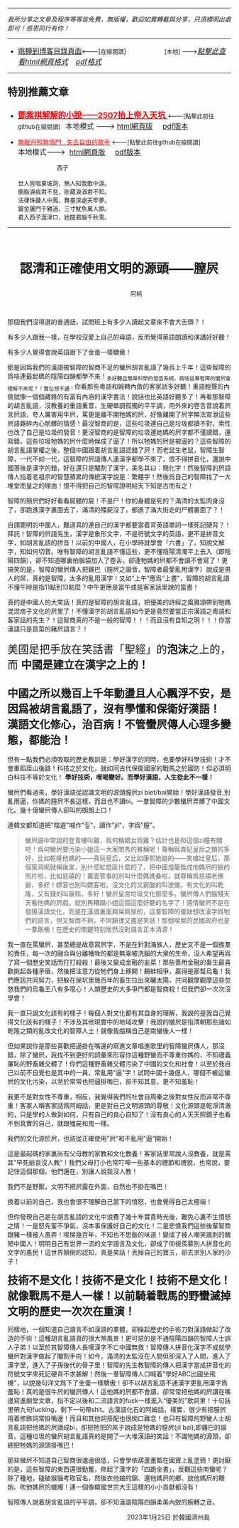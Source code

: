***
*我所分享之文章及程序等等皆免費，無版權，歡迎如實轉載與分享，只須標明出處即可！感恩同行有你！* 
****
- [<font size=3>跳轉到博客目錄頁面</font>](../../tableOfContent.md)<---[<font size=2>在線閱讀</font>]&nbsp;&nbsp; &nbsp; &nbsp; &nbsp; &nbsp; &nbsp; &nbsp; &nbsp; &nbsp;&nbsp; &nbsp;  <font size=2> [本地] ---></font><font size=3>[*_點擊此查看html網頁格式_*](../../tableOfContent.html)&nbsp; &nbsp; [*_pdf格式_*](../../tableOfContent.md.pdf)</font>
****

### <p style="font-size: 23px; font-weight:900;">特別推薦文章</p>

- [<font size=4 color=red>**鄧紫棋解解的小說——2507抬上帝入天坑** </font>](https://github.com/brianwchh/worldofheart/blob/main/md_and_html/鄧紫棋解解的小說——2507抬上帝入天坑.md)<font size=2><---[點擊此前往github在線閱讀]</font>&nbsp;&nbsp;  <font size=3>本地模式 --->&nbsp;[html網頁版](../../md_and_html/鄧紫棋解解的小說——2507抬上帝入天坑.html) &nbsp;&nbsp;&nbsp; [pdf版本](../../md_and_html/鄧紫棋解解的小說——2507抬上帝入天坑.md.pdf) </font>  

- [<font color=red>無眠月照無情門 . 失去自由的歌手</font>](https://github.com/brianwchh/worldofheart/blob/main/md_and_html/%E7%84%A1%E7%9C%A0%E6%9C%88%E7%85%A7%E7%84%A1%E6%83%85%E9%96%80.md)<font size=2> <---[點擊此前往github在線閱讀]</font> &nbsp;&nbsp;&nbsp;&nbsp;&nbsp;&nbsp;&nbsp;&nbsp;&nbsp;&nbsp;&nbsp;&nbsp;&nbsp;&nbsp;&nbsp; <font size=3>本地模式---> &nbsp;[html網頁版](../../md_and_html/無眠月照無情門.html) &nbsp;&nbsp;&nbsp; [pdf版本](../../md_and_html/無眠月照無情門.md.pdf) </font>

    <p><font size=2>&nbsp; &nbsp; &nbsp; &nbsp; &nbsp; &nbsp; &nbsp; &nbsp; &nbsp; &nbsp; &nbsp; &nbsp; 西子</br></br>世人皆唱東坡詞，無人知我歌中淚。</br>胭脂淚痕君不見，肚藏淚酒君不知。</br>法律珠鍊人中鳳，舞臺深處天牢夢。</br>鍍金屠門千豬過，三寸魷魚萬人舔。</br>君入西子渡津口，她閱君腦千秋雪。</font></p>
    

****



</br>

# <p align="center"> **認清和正確使用文明的源頭——膣屄**    </p>

<p align="center" style="font-size: small;">&nbsp;&nbsp;&nbsp;&nbsp;&nbsp;&nbsp;&nbsp;&nbsp;&nbsp;&nbsp;&nbsp;&nbsp;&nbsp;&nbsp;&nbsp;&nbsp;&nbsp;&nbsp;&nbsp;&nbsp; 阿柄</p>

</br>

那個我們沒得選的普通話，試問班上有多少人讀起文章來不會大舌頭？！   

有多少人跟我一樣，在學校沒愛上自己的母語，反而覺得英語朗讀和演講好好聽！   

有多少人覺得會說英語跟下了金蛋一樣驕傲！   

那是因爲我們的漢語被智障的智商不足的蠻屄胡言亂語了幾百上千年！這些智障的爲啥連最起碼的陰陽四韻都學不來！<sub>多好聽且簡單科學的發音系統，爲啥這羣智障的蠻屄會理解不來呢？！實在想不通！</sub>你看那些粵語和婉轉內斂的客家話多好聽！重語輕聲的內斂就像一個個藏鋒的有富有內涵的漢字書法！說話也比英語好聽多了！再看那智障的胡言亂語，沒教養的重語重音，生硬單調孤獨的平平調，用外來的卷舌音說着屄言屄語，夸人厲害用牛屄，罵更是離不開牠媽的屄，好像離開了屄字無法宣泄這些屄語雜碎內心骯髒的情感！最沒智商的是，這些垃圾連自己是垃圾都讀不對，索性也改了自己是垃圾的發音！更沒智商的是智障的垃圾連她媽的屄字都不僅讀錯，還寫錯，這些垃圾牠媽的屄什麼時候成了逼了！所以牠媽的屄是被逼的？這些智障的胡言亂語掌權之後，整個中國跟着胡言亂語認錯了屄！而老鼠生老鼠，智障生智障，一代不如一代，這智障的屄語傳人連漢字都學不來了，恨不得拼音化，還說中國落後是漢字的錯，好在還只是閹割了漢字，美名其曰：簡化字！然後智障的屄語傳人指着老祖宗的智慧積累的傳統漢字說是：繁體字！然後爲自己的智障找了一大堆堂而皇之的理由！恨不得把自己的智障證明給天下知是古而有之！

智障的簡屄們好好看看屍體的屍！不是尸！你的身體是死的？滿清的太監肉身沒了，卻跑進漢字裏面去了，滿清的殭屍沒了，都進了滿大街走的尸體裏面了？！

自詡聰明的中國人，難道真的連自己的漢字都要當着背英語單詞一樣死記硬背？！拜託！智障的屄語先生，漢字是象形文字，不是符號文字的英語，更不是拼音文字，如胡言亂語的拼音！以前的中國人，在小學時就學會「六書」了，知說文解字，知如何切音。唯有智障的胡言亂語不懂這些，更不懂陰陽清濁平上去入（即陰陽四韻），卻不知道哪裏拍腦袋加入了卷舌，卻連牠媽的屄都不會讀不會寫了！更搞笑的是，智障的蠻屄傳人把雞巴（膣屄之諧音，智障者最愛亂用漢字）說成是男人的屌，真的是智障，太多的亂用漢字！又如“上午”應爲“上晝”，智障的胡言亂語不懂午時是指11點到13點麼？中午更應是當午或是客家話里說的當晝！


<span > 真的是中國人的大笑話！真的是智障的胡言亂語，把優美的詩經之風雅頌帶到牠媽混混痞子文化的屄里了！不懂漢字的胡言亂語如今更是竟然要當正宗漢語之粵語和客家話的先生？！這智商真的不是一般的智障！！！而且沒有自知之明！！！你當漢語只是買菜的豬屄語言？！</br></br><font size=5>美國是把手放在笑話書「聖經」的**泡沫**之上的，而 **中國是建立在漢字之上的！</br></br>中國之所以幾百上千年動盪且人心飄浮不安，是因爲被胡言亂語了，沒有學懂和保衛好漢語！ 漢語文化修心，治百病！不管蠻屄傳人心理多變態，都能治！** </font></br></br>但有一點我們必須吸取的歷史教訓是：學好漢字的同時，也要學好科學技術！才不會重蹈厓山後路！科技之於文化，就如同古代保衛國家的戰馬之於國防！但必須明白科技不等於文化！ **學好技術，喫喝變好。而學好漢語，人生從此不一樣！**</br></span> 

蠻屄們看過來，學好漢語從認識文明的源頭膣屄zi biet/bai開始！學好漢語發音,別亂用逼，你媽的膣屄不長這樣，而且也不讀bi。一羣智障的少數蠻屄弄髒了中國文化。幾十億蠻屄傳人卻叫的朗朗上口！   

連韓文都知道把"陰道"喊作"질"，讀作"jil"，字爲"膣"。 

> 蠻屄語中常說的登青樓叫雞，爲何稱娼女爲雞？估計也是和這個zi膣有關吧！爲何蠻屄要污染小姐這一大家閨秀的雅稱呢！尊稱爲貴妃皇后之類的多好，比如乾隆他媽的——真玩皇后，又比如康熙她娘的——笑槍壯皇后，那個窯洞呢就稱後宮，別什麼紅燈區什麼的了，把中國燈籠換成他媽屄的臉的照片啦，比如慈禧的！裏面管事的別叫什麼媽媽桑啦，就尊稱爲慈禧老佛爺，多好！嫖客也別叫嫖客啦，沒文化的又窮酸的叫波儀，有文化的叫乾隆，又有錢的叫康熙，多好！蠻屄皇宮垃圾文化那麼多，蠻屄傳人們腦殘天天看他媽的屄戲，就別再糟蹋小姐這個這麼好聽的名字了！感情蠻屄不是在發揚漢語文化，而是在漢語裏面屙屎屙尿的，這羣智障的傻缺想改漢字爲牠們的語言，但又智商不夠，不同韻律又盡是笑話！那個喫屎的民國政府也是一羣飯桶！在歷史的關鍵時刻居然沒對語言正本清源！

我一直在罵蠻屄，甚至總是故意寫屄字，不是在針對滿族人，歷史又不是一個族羣的責任，每一次的融合與分離犧牲的都是無辜被洗腦的大衆的生命，沒人希望再爲了寫一個歷史笑話而打打殺殺！最後又變成金融的韭菜！那些善用金融的畜生最喜歡挑起各種矛盾，然後把注意力從牠們身上移開！鷸蚌相爭，贏得是那幫烏龜！我們應該共同努力，把躲在屎坑里幾百年的畜生拉出來曬太陽，共同觀摩觀摩這些忽悠我們的烏龜王八有多噁心！人類歷史的大多爭鬥都是智商稅！但我們卻一次次沒學會！ 

我一直只說文化該有的樣子！每個人對文化都有其自身的理解，我說的是我自己覺得文化該有的樣子！不涉及其他現實中的地域攻擊！我說的蠻屄是指清朝那些諸如乾隆之類的亂改文化的智障人士！就像我戲稱自己是南蠻後人一樣！

但如果說你是那些喜歡把逼掛在嘴邊的寫進文章唱進歌里的智障蠻屄傳人，那沒錯，除了蠻屄，我找不到更好的詞彙來形容你這種野蠻而不尊重你媽的、不知禮義廉恥的野畜雜交體了！你們這種野畜雜交體污染了中國的文化和社會！以至於我自己以前不自覺也是其中的一員，常亂用"逼"字！試問中國十幾億人，哪個不被這蠻屄的文化污染，以至於常常也把逼掛嘴巴，卻不知其意，更不知羞恥！

我更不是對女性不尊重，相反，我覺得我們的社會自周秦之後對女性反而非常不尊重！客家人稱客家話爲阿姆話，更是對自己文明源頭的尊敬！文化源頭是乾淨清澈的，只是學的人做到如何，只有自己的良心自知了！沒有良心的人天天照鏡子也看不到真實的自己，就跟殭屍和鬼一樣。 

我們的文化源於屄，也該從正確使用”屄“和不亂用”逼“開始！

這是最起碼的家裏尚有父母教的家教和文化教養！客家話里常說人沒教養，就是罵其”早死爺哀沒人教“！我們父母打小也常叮嚀一些基本的禮節和禮貌，也常說，要記住這個那個，他們還在，別讓人說我沒人教！

我們不是野獸，文明不把屄露在外面，自然也不掛在嘴巴！

換着以前的自己，我也會很不理解自己當下的憤怒，也會覺得自己太極端！  

但你發現自己是在胡言亂語的文化中浪費了幾十年寶貴時光後，難免心裏不生憤怒之情！一是怒先輩不爭氣，沒本事保護好自己的文化！二是悲憤我們這些後輩智商跟豬一樣被人愚弄！喫屎幾百年，不知也不思飯的味道！變成了被人嘲笑諷刺的醜陋中國人！明明自己有世界一流的文字語言及文化，卻成了仰視羨慕別人拼音化的文字的愚民！這世界顛倒的認知，真是笑話！丟掉自己的寶玉，卻去求別人家的沙子！

<font size=5>**技術不是文化！技術不是文化！技術不是文化！就像戰馬不是人一樣！以前騎着戰馬的野蠻滅掉文明的歷史一次次在重演！** </font>

同樣地，一個知道自己語言不如漢語的羣體，卻操起歷史的手術刀對漢語做起了改造的手術！這種胡言亂語真的很大煞風景！更可惡的是不通陰陽四韻的智障人士誤人子弟！以至於其智障傳人長嘆漢字不亡中國無救！智障傳人拼音化漢字不成就學蠻屄對漢字做起了閹割手術！如今，滿清的太監沒在人間但卻深入了人間，進入了漢字里，進入了子孫後代的骨子里！智障的先生教智障的傳人把漢字當成拼音化的符號文字來死記硬背不求甚解！然後一羣智障傳人口喊着"學好ABC出國坐飛機"，以說幾句洋文爲下了金蛋一樣驕傲！卻不以胡言亂語不通漢字更亂用漢字爲羞恥！真的是很牛屄的蠻屄傳人！這他媽的屄都不會讀，卻常常把他媽的屄講在嘴邊寫進廟堂文章，指不定以後和二流語言的fuck一樣進入“優美的”歌詞里！十句話里帶九句fucking，剩下一句帶shit。古漢語化石的阿姆話，樸實，很少有把膣屄用着修飾詞常掛嘴邊！而且和其他詞搭配也很拗口難念！也只有智障的野蠻人士胡言亂語把他媽的屄讀成bi，卻把牠把的屌子說成是牠媽的膣屄(jil bai),即雞巴的諧音。這種垃圾的蠻屄胡言亂語真的是開了一大堆漢語的笑話！不識牠媽的源頭，卻總把牠媽的源頭掛嘴巴！

那些蠻屄不知道自己智商很邋遢很低，只會學依葫蘆畫瓢在國寶上亂塗鴉！更討厭的是，這些智障的東西還很勤奮，修起了漢字的「四跪全書」，反觀這些南蠻呢？除了種地，磕破猴腦考取官名，然後衣他娘的錦、還他媽屄的鄉、放他媽屄的鞭炮、吹他媽屄的蠟燭！連一個像韓國世宗大王這樣的小小貢獻都沒有！

智障傳人說着胡言亂語的平平調，卻不知漢語陰陽四韻柔美內斂的婉轉之音。



<p align="right"> 2023年1月25日 於韓國濟州島 &nbsp;&nbsp;&nbsp;&nbsp;&nbsp;&nbsp;&nbsp;&nbsp;&nbsp;&nbsp;&nbsp; </p>




